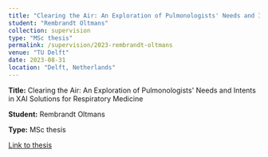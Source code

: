 ```yaml
---
title: "Clearing the Air: An Exploration of Pulmonologists' Needs and Intents in XAI Solutions for Respiratory Medicine"
student: "Rembrandt Oltmans"
collection: supervision
type: "MSc thesis"
permalink: /supervision/2023-rembrandt-oltmans
venue: "TU Delft"
date: 2023-08-31
location: "Delft, Netherlands"
---
```


**Title:** Clearing the Air: An Exploration of Pulmonologists' Needs and Intents in XAI Solutions for Respiratory Medicine

**Student:** Rembrandt Oltmans

**Type:** MSc thesis

[Link to thesis](https://repository.tudelft.nl/islandora/object/uuid%3A2ad2f3a8-2524-43cd-8fed-e748d36258db?collection=education)